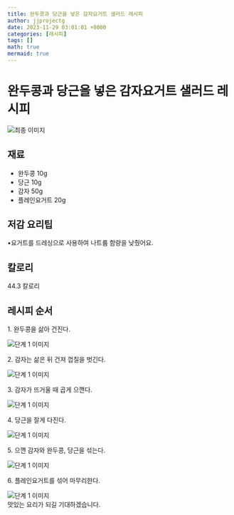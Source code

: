```yaml
---
title: 완두콩과 당근을 넣은 감자요거트 샐러드 레시피
author: jjprojectg
date: 2023-11-29 03:01:01 +0000
categories: [레시피]
tags: []
math: true
mermaid: true
---
```

<meta name="og:type" content="website"/>
<meta charset="UTF-8"/>
<div class="header">
  <h1>완두콩과 당근을 넣은 감자요거트 샐러드 레시피</h1>
</div>

<div class="container my-4">
  <div class="row">
    <div class="col-12 col-md-6">
      <div class="recipe-image">
        <img src="http://www.foodsafetykorea.go.kr/uploadimg/20230306/20230306030122_1678082482750.jpg" class="step-image" alt="최종 이미지"/>
      </div>
    </div>
    <div class="col-12 col-md-6">
      <div class="ingredients">
        <h2>재료</h2>
        <ul class="card">
          <li> 완두콩 10g </li>
          <li>  당근 10g </li>
          <li>  감자 50g </li>
          <li>  플레인요거트 20g </li>
</ul>
      </div>
    </div>
    <div class="col-12 col-md-6">
      <div class="ingredients">
        <h2>저감 요리팁</h2>
        <div class="card"> 
          <p>
            •요거트를 드레싱으로 사용하여 나트륨 함량을 낮췄어요.
          </p>
        </div>
      </div>
      <div class="ingredients">
        <h2>칼로리</h2>
        <div class="card"> 
          <p>
            44.3 칼로리
          </p>
        </div>
      </div>
    </div>
  </div>

  <h2 class="my-4">레시피 순서</h2>
  <div class="card recipe-card">
    <div class="card-body recipe-step">
      <p class="card-text step-description">1. 완두콩을 삶아 건진다.</p>
      <img src="http://www.foodsafetykorea.go.kr/uploadimg/20230306/20230306030200_1678082520663.jpg" alt="단계 1 이미지" class="step-image"/>
    </div>
  </div>
  <div class="card recipe-card">
    <div class="card-body recipe-step">
      <p class="card-text step-description">2. 감자는 삶은 뒤 건져 껍질을 벗긴다.</p>
      <img src="http://www.foodsafetykorea.go.kr/uploadimg/20230306/20230306030222_1678082542361.jpg" alt="단계 1 이미지" class="step-image"/>
    </div>
  </div>
  <div class="card recipe-card">
    <div class="card-body recipe-step">
      <p class="card-text step-description">3. 감자가 뜨거울 때 곱게 으깬다.</p>
      <img src="http://www.foodsafetykorea.go.kr/uploadimg/20230306/20230306030258_1678082578679.jpg" alt="단계 1 이미지" class="step-image"/>
    </div>
  </div>
  <div class="card recipe-card">
    <div class="card-body recipe-step">
      <p class="card-text step-description">4. 당근을 잘게 다진다.</p>
      <img src="http://www.foodsafetykorea.go.kr/uploadimg/20230306/20230306030319_1678082599173.jpg" alt="단계 1 이미지" class="step-image"/>
    </div>
  </div>
  <div class="card recipe-card">
    <div class="card-body recipe-step">
      <p class="card-text step-description">5. 으깬 감자와 완두콩, 당근을 섞는다.</p>
      <img src="http://www.foodsafetykorea.go.kr/uploadimg/20230306/20230306030344_1678082624608.jpg" alt="단계 1 이미지" class="step-image"/>
    </div>
  </div>
  <div class="card recipe-card">
    <div class="card-body recipe-step">
      <p class="card-text step-description">6. 플레인요거트를 섞어 마무리한다.</p>
      <img src="http://www.foodsafetykorea.go.kr/uploadimg/20230306/20230306030405_1678082645724.jpg" alt="단계 1 이미지" class="step-image"/>
    </div>
  </div>

</div>
맛있는 요리가 되길 기대하겠습니다.
